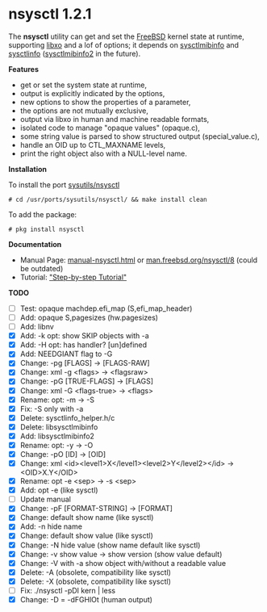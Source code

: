 nsysctl 1.2.1
=============

The **nsysctl** utility can get and set the [FreeBSD](http://www.freebsd.org)
kernel state at runtime, supporting
[libxo](http://juniper.github.io/libxo/libxo-manual.html) and a lof of options;
it depends on [sysctlmibinfo](https://gitlab.com/alfix/sysctlmibinfo) and
[sysctlinfo](https://gitlab.com/alfix/sysctlinfo)
([sysctlmibinfo2](https://gitlab.com/alfix/sysctlmibinfo2) in the future).

**Features**

 * get or set the system state at runtime,
 * output is explicitly indicated by the options,
 * new options to show the properties of a parameter,
 * the options are not mutually exclusive,
 * output via libxo in human and machine readable formats,
 * isolated code to manage "opaque values" (opaque.c),
 * some string value is parsed to show structured output (special\_value.c),
 * handle an OID up to CTL\_MAXNAME levels,
 * print the right object also with a NULL-level name.

**Installation**

To install the port [sysutils/nsysctl](https://www.freshports.org/sysutils/nsysctl)

    # cd /usr/ports/sysutils/nsysctl/ && make install clean

To add the package:

    # pkg install nsysctl

**Documentation**

 * Manual Page:
   [manual-nsysctl.html](https://alfonsosiciliano.gitlab.io/posts/2019-02-23-manual-nsysctl.html)
   or [man.freebsd.org/nsysctl/8](https://man.freebsd.org/nsysctl/8) (could be outdated)
 * Tutorial:
   ["Step-by-step Tutorial"](https://alfonsosiciliano.gitlab.io/posts/2019-02-19-nsysctl-tutorial.html)

**TODO**

 * [ ] Test: opaque machdep.efi\_map (S,efi\_map\_header)
 * [ ] Add: opaque S,pagesizes (hw.pagesizes)
 * [ ] Add: libnv
 * [X] Add: -k opt: show SKIP objects with -a
 * [X] Add: -H opt: has handler? [un]defined
 * [X] Add: NEEDGIANT flag to -G
 * [X] Change: -pg [FLAGS] -> [FLAGS-RAW]
 * [X] Change: xml -g \<flags\> -> \<flagsraw\>
 * [X] Change: -pG [TRUE-FLAGS] -> [FLAGS]
 * [X] Change: xml -G \<flags-true\> -> \<flags\>
 * [X] Rename: opt: -m -> -S
 * [X] Fix: -S only with -a
 * [X] Delete: sysctlinfo\_helper.h/c
 * [X] Delete: libsysctlmibinfo
 * [X] Add: libsysctlmibinfo2
 * [X] Rename: opt: -y -> -O
 * [X] Change: -pO [ID] -> [OID]
 * [X] Change: xml \<id\>\<level1\>X\</level1\>\<level2\>Y\</level2\>\</id\> -> \<OID\>X.Y\</OID\>
 * [X] Rename: opt -e \<sep\> -> -s \<sep\>
 * [X] Add: opt -e (like sysctl)
 * [ ] Update manual
 * [X] Change: -pF [FORMAT-STRING] -> [FORMAT]
 * [X] Change: default show name (like sysctl)
 * [X] Add: -n hide name
 * [X] Change: default show value (like sysctl)
 * [X] Change: -N hide value (show name default like sysctl)
 * [X] Change: -v show value -> show version (show value default)
 * [X] Change: -V with -a show object with/without a readable value
 * [X] Delete: -A (obsolete, compatibility like sysctl)
 * [X] Delete: -X (obsolete, compatibility like sysctl)
 * [ ] Fix: ./nsysctl -pDI kern | less
 * [X] Change: -D = -dFGHlOt (human output)
